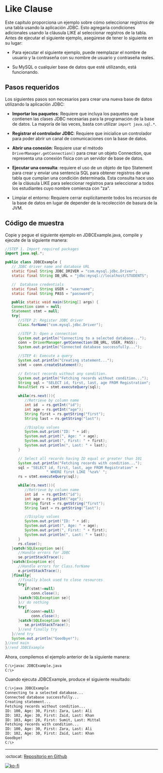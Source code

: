 # Like Clause

Este capítulo proporciona un ejemplo sobre cómo seleccionar registros de una tabla usando la aplicación JDBC. Esto agregaría condiciones adicionales usando la cláusula LIKE al seleccionar registros de la tabla. Antes de ejecutar el siguiente ejemplo, asegúrese de tener lo siguiente en su lugar:

- Para ejecutar el siguiente ejemplo, puede reemplazar el nombre de usuario y la contraseña con su nombre de usuario y contraseña reales.

- Su MySQL o cualquier base de datos que esté utilizando, está funcionando.

## Pasos requeridos

Los siguientes pasos son necesarios para crear una nueva base de datos utilizando la aplicación JDBC:

- **Importar los paquetes**: Requiere que incluya los paquetes que contienen las clases JDBC necesarias para la programación de la base de datos. La mayoría de las veces, basta con utilizar `import java.sql.*`.

- **Registrar el controlador JDBC**: Requiere que inicialice un controlador para poder abrir un canal de comunicaciones con la base de datos.

- **Abrir una conexión**: Requiere usar el método `DriverManager.getConnection()` para crear un objeto Connection, que representa una conexión física con un servidor de base de datos.

- **Ejecutar una consulta**: requiere el uso de un objeto de tipo Statement para crear y enviar una sentencia SQL para obtener registros de una tabla que cumplan una condición determinada. Esta consulta hace uso de la cláusula LIKE para seleccionar registros para seleccionar a todos los estudiantes cuyo nombre comienza con "za".

- Limpiar el entorno: Requiere cerrar explícitamente todos los recursos de la base de datos en lugar de depender de la recolección de basura de la JVM.

## Código de muestra

Copie y pegue el siguiente ejemplo en JDBCExample.java, compile y ejecute de la siguiente manera:

```java
//STEP 1. Import required packages
import java.sql.*;

public class JDBCExample {
   // JDBC driver name and database URL
   static final String JDBC_DRIVER = "com.mysql.jdbc.Driver";
   static final String DB_URL = "jdbc:mysql://localhost/STUDENTS";

   //  Database credentials
   static final String USER = "username";
   static final String PASS = "password";

   public static void main(String[] args) {
   Connection conn = null;
   Statement stmt = null;
   try{
      //STEP 2: Register JDBC driver
      Class.forName("com.mysql.jdbc.Driver");

      //STEP 3: Open a connection
      System.out.println("Connecting to a selected database...");
      conn = DriverManager.getConnection(DB_URL, USER, PASS);
      System.out.println("Connected database successfully...");

      //STEP 4: Execute a query
      System.out.println("Creating statement...");
      stmt = conn.createStatement();

      // Extract records without any condition.
      System.out.println("Fetching records without condition...");
      String sql = "SELECT id, first, last, age FROM Registration";
      ResultSet rs = stmt.executeQuery(sql);

      while(rs.next()){
         //Retrieve by column name
         int id  = rs.getInt("id");
         int age = rs.getInt("age");
         String first = rs.getString("first");
         String last = rs.getString("last");

         //Display values
         System.out.print("ID: " + id);
         System.out.print(", Age: " + age);
         System.out.print(", First: " + first);
         System.out.println(", Last: " + last);
      }

      // Select all records having ID equal or greater than 101
      System.out.println("Fetching records with condition...");
      sql = "SELECT id, first, last, age FROM Registration" +
                   " WHERE first LIKE '%za%' ";
      rs = stmt.executeQuery(sql);

      while(rs.next()){
         //Retrieve by column name
         int id  = rs.getInt("id");
         int age = rs.getInt("age");
         String first = rs.getString("first");
         String last = rs.getString("last");

         //Display values
         System.out.print("ID: " + id);
         System.out.print(", Age: " + age);
         System.out.print(", First: " + first);
         System.out.println(", Last: " + last);
      }
      rs.close();
   }catch(SQLException se){
      //Handle errors for JDBC
      se.printStackTrace();
   }catch(Exception e){
      //Handle errors for Class.forName
      e.printStackTrace();
   }finally{
      //finally block used to close resources
      try{
         if(stmt!=null)
            conn.close();
      }catch(SQLException se){
      }// do nothing
      try{
         if(conn!=null)
            conn.close();
      }catch(SQLException se){
         se.printStackTrace();
      }//end finally try
   }//end try
   System.out.println("Goodbye!");
}//end main
}//end JDBCExample
```

Ahora, compilemos el ejemplo anterior de la siguiente manera:

```bash
C:\>javac JDBCExample.java
C:\>
```

Cuando ejecuta JDBCExample, produce el siguiente resultado:

```bash
C:\>java JDBCExample
Connecting to a selected database...
Connected database successfully...
Creating statement...
Fetching records without condition...
ID: 100, Age: 30, First: Zara, Last: Ali
ID: 102, Age: 30, First: Zaid, Last: Khan
ID: 103, Age: 28, First: Sumit, Last: Mittal
Fetching records with condition...
ID: 100, Age: 30, First: Zara, Last: Ali
ID: 102, Age: 30, First: Zaid, Last: Khan
Goodbye!
C:\>
```

---

:octocat: [Repositorio en Github](https://github.com/FernandoCalmet/JDBC)

[![ko-fi](https://www.ko-fi.com/img/githubbutton_sm.svg)](https://ko-fi.com/T6T41JKMI)
